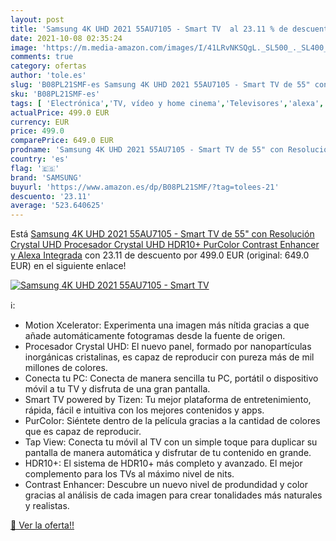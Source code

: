 ```yaml
---
layout: post
title: 'Samsung 4K UHD 2021 55AU7105 - Smart TV  al 23.11 % de descuento'
date: 2021-10-08 02:35:24
image: 'https://m.media-amazon.com/images/I/41LRvNKSQgL._SL500_._SL400_.jpg'
comments: true
category: ofertas
author: 'tole.es'
slug: 'B08PL21SMF-es Samsung 4K UHD 2021 55AU7105 - Smart TV de 55" con...'
sku: 'B08PL21SMF-es'
tags: [ 'Electrónica','TV, vídeo y home cinema','Televisores','alexa','samsung', ]
actualPrice: 499.0 EUR
currency: EUR
price: 499.0
comparePrice: 649.0 EUR
prodname: 'Samsung 4K UHD 2021 55AU7105 - Smart TV de 55" con Resolución Crystal UHD  Procesador Crystal UHD  HDR10+  PurColor  Contrast Enhancer y Alexa Integrada'
country: 'es'
flag: '🇪🇸'
brand: 'SAMSUNG'
buyurl: 'https://www.amazon.es/dp/B08PL21SMF/?tag=tolees-21'
descuento: '23.11'
average: '523.640625'
---
```


Está [Samsung 4K UHD 2021 55AU7105 - Smart TV de 55" con Resolución Crystal UHD  Procesador Crystal UHD  HDR10+  PurColor  Contrast Enhancer y Alexa Integrada](https://www.amazon.es/dp/B08PL21SMF/?tag=tolees-21) con 23.11 de descuento por 499.0 EUR (original: 649.0 EUR) en el siguiente enlace!

[![Samsung 4K UHD 2021 55AU7105 - Smart TV ](https://m.media-amazon.com/images/I/41LRvNKSQgL._SL500_._SL400_.jpg)](https://www.amazon.es/dp/B08PL21SMF/?tag=tolees-21)

ℹ️:

- Motion Xcelerator: Experimenta una imagen más nítida gracias a que añade automáticamente fotogramas desde la fuente de origen.
- Procesador Crystal UHD: El nuevo panel, formado por nanopartículas inorgánicas cristalinas, es capaz de reproducir con pureza más de mil millones de colores.
- Conecta tu PC: Conecta de manera sencilla tu PC, portátil o dispositivo móvil a tu TV y disfruta de una gran pantalla.
- Smart TV powered by Tizen: Tu mejor plataforma de entretenimiento, rápida, fácil e intuitiva con los mejores contenidos y apps.
- PurColor: Siéntete dentro de la película gracias a la cantidad de colores que es capaz de reproducir.
- Tap View: Conecta tu móvil al TV con un simple toque para duplicar su pantalla de manera automática y disfrutar de tu contenido en grande.
- HDR10+: El sistema de HDR10+ más completo y avanzado. El mejor complemento para los TVs al máximo nivel de nits.
- Contrast Enhancer: Descubre un nuevo nivel de produndidad y color gracias al análisis de cada imagen para crear tonalidades más naturales y realistas.

[🛒 Ver la oferta!!](https://www.amazon.es/dp/B08PL21SMF/?tag=tolees-21)
